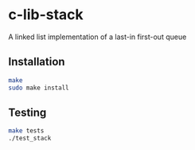 # c-lib-stack

A linked list implementation of a last-in first-out queue

## Installation

```Bash
make
sudo make install
```

## Testing

```Bash
make tests
./test_stack
```
